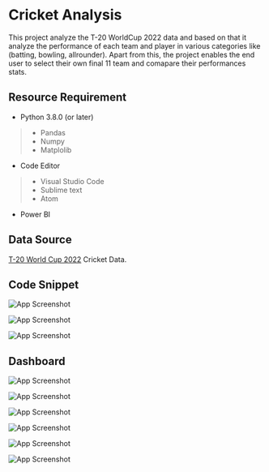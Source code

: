 # Cricket Analysis


This project analyze the T-20 WorldCup 2022 data and based on that it analyze the performance of each team and player in various categories like (batting, bowling, allrounder). Apart from this, the project enables the end user to select their own final 11 team 
and comapare their performances stats.



## Resource Requirement


- Python 3.8.0 (or later)
>-  Pandas
>- Numpy
>- Matplolib
- Code Editor
>- Visual Studio Code
>- Sublime text
>- Atom
- Power BI



## Data Source


[T-20 World Cup 2022](https://www.espncricinfo.com/records/tournament/icc-men-s-t20-world-cup-2022-23-14450) Cricket Data.



## Code Snippet


![App Screenshot](https://i.ibb.co/PrZY8fB/Screenshot-2024-05-30-185713.png)


![App Screenshot](https://i.ibb.co/wLN6BGP/Screenshot-2024-05-30-190037.png)


![App Screenshot](https://i.ibb.co/vs3RbWV/Screenshot-2024-05-30-190311.png)



## Dashboard


![App Screenshot](https://i.ibb.co/PxnK8DF/Screenshot-2024-05-30-190546.png)


![App Screenshot](https://i.ibb.co/zxTjpvG/Screenshot-2024-05-30-190957.png)


![App Screenshot](https://i.ibb.co/yQJkhCY/Screenshot-2024-05-30-191103.png)


![App Screenshot](https://i.ibb.co/hWvR1tx/Screenshot-2024-05-30-191234.png)


![App Screenshot](https://i.ibb.co/hZ28Bbw/Screenshot-2024-05-30-191403.png)


![App Screenshot](https://i.ibb.co/jTpRjP4/Screenshot-2024-05-30-191455.png)
